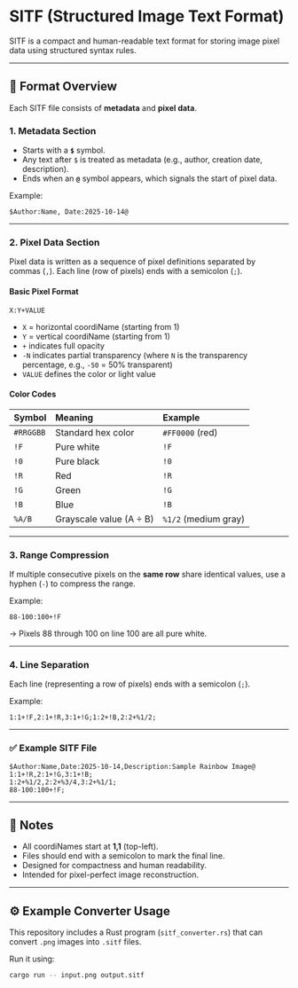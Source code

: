 # SITF (Structured Image Text Format)

SITF is a compact and human-readable text format for storing image pixel data using structured syntax rules.

---

## 📘 Format Overview

Each SITF file consists of **metadata** and **pixel data**.

### 1. Metadata Section

- Starts with a **`$`** symbol.
- Any text after `$` is treated as metadata (e.g., author, creation date, description).
- Ends when an **`@`** symbol appears, which signals the start of pixel data.

Example:
```
$Author:Name, Date:2025-10-14@
```

---

### 2. Pixel Data Section

Pixel data is written as a sequence of pixel definitions separated by commas (`,`).
Each line (row of pixels) ends with a semicolon (`;`).

#### Basic Pixel Format
```
X:Y+VALUE
```

- `X` = horizontal coordiName (starting from 1)
- `Y` = vertical coordiName (starting from 1)
- `+` indicates full opacity
- `-N` indicates partial transparency (where `N` is the transparency percentage, e.g., `-50` = 50% transparent)
- `VALUE` defines the color or light value

#### Color Codes

| Symbol | Meaning | Example |
|:--|:--|:--|
| `#RRGGBB` | Standard hex color | `#FF0000` (red) |
| `!F` | Pure white | `!F` |
| `!0` | Pure black | `!0` |
| `!R` | Red | `!R` |
| `!G` | Green | `!G` |
| `!B` | Blue | `!B` |
| `%A/B` | Grayscale value (A ÷ B) | `%1/2` (medium gray) |

---

### 3. Range Compression

If multiple consecutive pixels on the **same row** share identical values, use a hyphen (`-`) to compress the range.

Example:
```
88-100:100+!F
```
→ Pixels 88 through 100 on line 100 are all pure white.

---

### 4. Line Separation

Each line (representing a row of pixels) ends with a semicolon (`;`).

Example:
```
1:1+!F,2:1+!R,3:1+!G;1:2+!B,2:2+%1/2;
```

---

### ✅ Example SITF File

```
$Author:Name,Date:2025-10-14,Description:Sample Rainbow Image@
1:1+!R,2:1+!G,3:1+!B;
1:2+%1/2,2:2+%3/4,3:2+%1/1;
88-100:100+!F;
```

---

## 🧩 Notes

- All coordiNames start at **1,1** (top-left).
- Files should end with a semicolon to mark the final line.
- Designed for compactness and human readability.
- Intended for pixel-perfect image reconstruction.

---

## ⚙️ Example Converter Usage

This repository includes a Rust program (`sitf_converter.rs`) that can convert `.png` images into `.sitf` files.

Run it using:
```bash
cargo run -- input.png output.sitf
```
